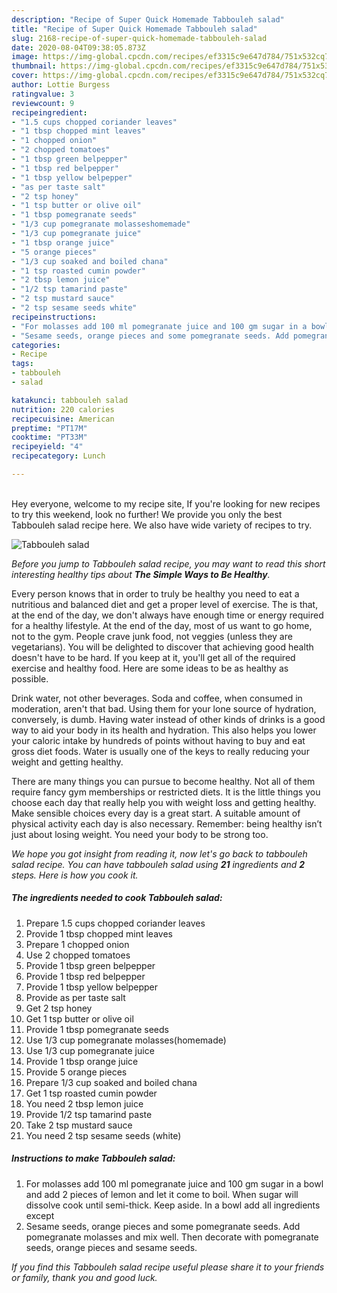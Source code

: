 ```yaml
---
description: "Recipe of Super Quick Homemade Tabbouleh salad"
title: "Recipe of Super Quick Homemade Tabbouleh salad"
slug: 2168-recipe-of-super-quick-homemade-tabbouleh-salad
date: 2020-08-04T09:38:05.873Z
image: https://img-global.cpcdn.com/recipes/ef3315c9e647d784/751x532cq70/tabbouleh-salad-recipe-main-photo.jpg
thumbnail: https://img-global.cpcdn.com/recipes/ef3315c9e647d784/751x532cq70/tabbouleh-salad-recipe-main-photo.jpg
cover: https://img-global.cpcdn.com/recipes/ef3315c9e647d784/751x532cq70/tabbouleh-salad-recipe-main-photo.jpg
author: Lottie Burgess
ratingvalue: 3
reviewcount: 9
recipeingredient:
- "1.5 cups chopped coriander leaves"
- "1 tbsp chopped mint leaves"
- "1 chopped onion"
- "2 chopped tomatoes"
- "1 tbsp green belpepper"
- "1 tbsp red belpepper"
- "1 tbsp yellow belpepper"
- "as per taste salt"
- "2 tsp honey"
- "1 tsp butter or olive oil"
- "1 tbsp pomegranate seeds"
- "1/3 cup pomegranate molasseshomemade"
- "1/3 cup pomegranate juice"
- "1 tbsp orange juice"
- "5 orange pieces"
- "1/3 cup soaked and boiled chana"
- "1 tsp roasted cumin powder"
- "2 tbsp lemon juice"
- "1/2 tsp tamarind paste"
- "2 tsp mustard sauce"
- "2 tsp sesame seeds white"
recipeinstructions:
- "For molasses add 100 ml pomegranate juice and 100 gm sugar in a bowl and add 2 pieces of lemon and let it come to boil. When sugar will dissolve cook until semi-thick. Keep aside. In a bowl add all ingredients except"
- "Sesame seeds, orange pieces and some pomegranate seeds. Add pomegranate molasses and mix well. Then decorate with pomegranate seeds, orange pieces and sesame seeds."
categories:
- Recipe
tags:
- tabbouleh
- salad

katakunci: tabbouleh salad 
nutrition: 220 calories
recipecuisine: American
preptime: "PT17M"
cooktime: "PT33M"
recipeyield: "4"
recipecategory: Lunch

---
```

<br>
Hey everyone, welcome to my recipe site, If you're looking for new recipes to try this weekend, look no further! We provide you only the best Tabbouleh salad recipe here. We also have wide variety of recipes to try.
<br>


![Tabbouleh salad](https://img-global.cpcdn.com/recipes/ef3315c9e647d784/751x532cq70/tabbouleh-salad-recipe-main-photo.jpg)

<i>Before you jump to Tabbouleh salad recipe, you may want to read this short interesting healthy tips about <strong>The Simple Ways to Be Healthy</strong>.</i>

Every person knows that in order to truly be healthy you need to eat a nutritious and balanced diet and get a proper level of exercise. The  is that, at the end of the day, we don't always have enough time or energy required for a healthy lifestyle. At the end of the day, most of us want to go home, not to the gym. People crave junk food, not veggies (unless they are vegetarians). You will be delighted to discover that achieving good health doesn't have to be hard. If you keep at it, you'll get all of the required exercise and healthy food. Here are some ideas to be as healthy as possible.

Drink water, not other beverages. Soda and coffee, when consumed in moderation, aren't that bad. Using them for your lone source of hydration, conversely, is dumb. Having water instead of other kinds of drinks is a good way to aid your body in its health and hydration. This also helps you lower your caloric intake by hundreds of points without having to buy and eat gross diet foods. Water is usually one of the keys to really reducing your weight and getting healthy.

There are many things you can pursue to become healthy. Not all of them require fancy gym memberships or restricted diets. It is the little things you choose each day that really help you with weight loss and getting healthy. Make sensible choices every day is a great start. A suitable amount of physical activity each day is also necessary. Remember: being healthy isn’t just about losing weight. You need your body to be strong too. 


<i>We hope you got insight from reading it, now let's go back to tabbouleh salad recipe. You can have tabbouleh salad using <strong>21</strong> ingredients and <strong>2</strong> steps. Here is how you cook it.
</i>

##### The ingredients needed to cook Tabbouleh salad:

1. Prepare 1.5 cups chopped coriander leaves
1. Provide 1 tbsp chopped mint leaves
1. Prepare 1 chopped onion
1. Use 2 chopped tomatoes
1. Provide 1 tbsp green belpepper
1. Provide 1 tbsp red belpepper
1. Provide 1 tbsp yellow belpepper
1. Provide as per taste salt
1. Get 2 tsp honey
1. Get 1 tsp butter or olive oil
1. Provide 1 tbsp pomegranate seeds
1. Use 1/3 cup pomegranate molasses(homemade)
1. Use 1/3 cup pomegranate juice
1. Provide 1 tbsp orange juice
1. Provide 5 orange pieces
1. Prepare 1/3 cup soaked and boiled chana
1. Get 1 tsp roasted cumin powder
1. You need 2 tbsp lemon juice
1. Provide 1/2 tsp tamarind paste
1. Take 2 tsp mustard sauce
1. You need 2 tsp sesame seeds (white)


##### Instructions to make Tabbouleh salad:

1. For molasses add 100 ml pomegranate juice and 100 gm sugar in a bowl and add 2 pieces of lemon and let it come to boil. When sugar will dissolve cook until semi-thick. Keep aside. In a bowl add all ingredients except
1. Sesame seeds, orange pieces and some pomegranate seeds. Add pomegranate molasses and mix well. Then decorate with pomegranate seeds, orange pieces and sesame seeds.


<i>If you find this Tabbouleh salad recipe useful please share it to your friends or family, thank you and good luck.</i>
